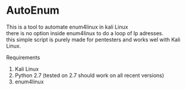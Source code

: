 # AutoEnum
This is a tool to automate enum4linux in kali Linux<br>
there is no option inside enum4linux to do a loop of Ip adresses.<br>
this simple script is purely made for pentesters and works wel with Kali Linux.

Requirements<br>
1. Kali Linux <br>
2. Python 2.7 (tested on 2.7 should work on all recent versions)<br>
3. enum4linux <br>
